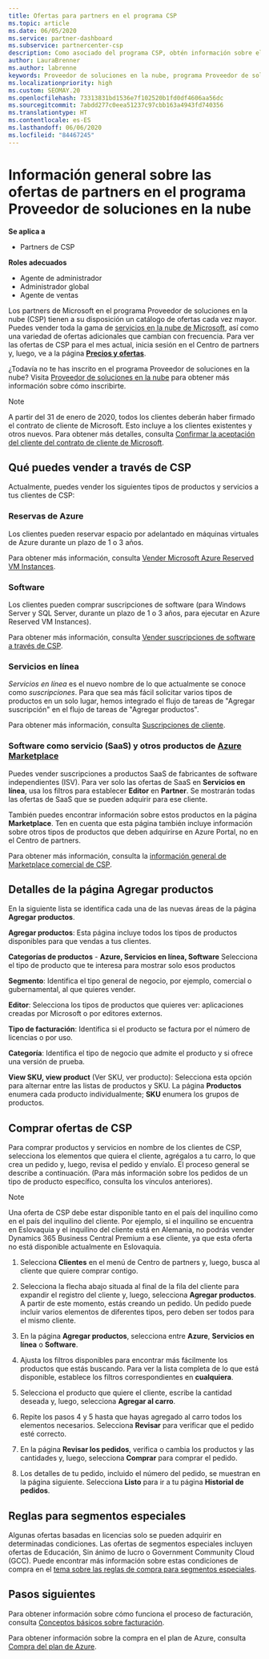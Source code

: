 ```yaml
---
title: Ofertas para partners en el programa CSP
ms.topic: article
ms.date: 06/05/2020
ms.service: partner-dashboard
ms.subservice: partnercenter-csp
description: Como asociado del programa CSP, obtén información sobre el creciente catálogo de servicios en la nube de Microsoft y las ofertas que puedes vender a los clientes.
author: LauraBrenner
ms.author: labrenne
keywords: Proveedor de soluciones en la nube, programa Proveedor de soluciones en la nube, CSP, agregar un producto, vender a clientes, ofertas de partners, ofertas de CSP, servicios basados en la nube, Azure, Office 365, Dynamics, partner de CSP, vender en CSP, RI de Azure, instancias de máquina virtual reservadas de Azure, reservas de Azure, servicios en línea, software de suscripción, AHUB, SQL Server en Azure, Windows Server Azure, suscripciones de clientes
ms.localizationpriority: high
ms.custom: SEOMAY.20
ms.openlocfilehash: 73313831bd1536e7f102520b1fd0df4606aa56dc
ms.sourcegitcommit: 7abdd277c0eea51237c97cbb163a4943fd740356
ms.translationtype: HT
ms.contentlocale: es-ES
ms.lasthandoff: 06/06/2020
ms.locfileid: "84467245"
---
```

# <a name="overview-of-partner-offers-in-the-cloud-solution-provider-program"></a>Información general sobre las ofertas de partners en el programa Proveedor de soluciones en la nube

**Se aplica a**

- Partners de CSP

**Roles adecuados**

- Agente de administrador
- Administrador global
- Agente de ventas

Los partners de Microsoft en el programa Proveedor de soluciones en la nube (CSP) tienen a su disposición un catálogo de ofertas cada vez mayor. Puedes vender toda la gama de [servicios en la nube de Microsoft](https://partner.microsoft.com/cloud-solution-provider/products-and-services), así como una variedad de ofertas adicionales que cambian con frecuencia. Para ver las ofertas de CSP para el mes actual, inicia sesión en el Centro de partners y, luego, ve a la página [**Precios y ofertas**](https://partnercenter.microsoft.com/pcv/sales).  

¿Todavía no te has inscrito en el programa Proveedor de soluciones en la nube? Visita [Proveedor de soluciones en la nube](https://partner.microsoft.com/cloud-solution-provider) para obtener más información sobre cómo inscribirte. 

>[!NOTE]
>A partir del 31 de enero de 2020, todos los clientes deberán haber firmado el contrato de cliente de Microsoft. Esto incluye a los clientes existentes y otros nuevos. Para obtener más detalles, consulta [Confirmar la aceptación del cliente del contrato de cliente de Microsoft](confirm-customer-agreement.md).

## <a name="what-you-can-sell-through-csp"></a>Qué puedes vender a través de CSP

Actualmente, puedes vender los siguientes tipos de productos y servicios a tus clientes de CSP:

### <a name="azure-reservations"></a>Reservas de Azure

   Los clientes pueden reservar espacio por adelantado en máquinas virtuales de Azure durante un plazo de 1 o 3 años.

   Para obtener más información, consulta [Vender Microsoft Azure Reserved VM Instances](azure-reservations.md).

### <a name="software"></a>Software

   Los clientes pueden comprar suscripciones de software (para Windows Server y SQL Server, durante un plazo de 1 o 3 años, para ejecutar en Azure Reserved VM Instances).

   Para obtener más información, consulta [Vender suscripciones de software a través de CSP](csp-software-subscriptions.md).  

### <a name="online-services"></a>Servicios en línea

   *Servicios en línea* es el nuevo nombre de lo que actualmente se conoce como *suscripciones*. Para que sea más fácil solicitar varios tipos de productos en un solo lugar, hemos integrado el flujo de tareas de "Agregar suscripción" en el flujo de tareas de "Agregar productos".

   Para obtener más información, consulta [Suscripciones de cliente](customer-subscriptions.md).

### <a name="software-as-a-service-saas-and-other-azure-marketplace-products"></a>Software como servicio (SaaS) y otros productos de [Azure Marketplace](https://azuremarketplace.microsoft.com/marketplace)

   Puedes vender suscripciones a productos SaaS de fabricantes de software independientes (ISV). Para ver solo las ofertas de SaaS en **Servicios en línea**, usa los filtros para establecer **Editor** en **Partner**. Se mostrarán todas las ofertas de SaaS que se pueden adquirir para ese cliente.

   También puedes encontrar información sobre estos productos en la página **Marketplace**. Ten en cuenta que esta página también incluye información sobre otros tipos de productos que deben adquirirse en Azure Portal, no en el Centro de partners.

   Para obtener más información, consulta la [información general de Marketplace comercial de CSP](CSP-commercial-marketplace-overview.md).

## <a name="add-products-page-details"></a>Detalles de la página Agregar productos

En la siguiente lista se identifica cada una de las nuevas áreas de la página **Agregar productos**.

**Agregar productos**: Esta página incluye todos los tipos de productos disponibles para que vendas a tus clientes.

**Categorías de productos** - **Azure, Servicios en línea, Software** Selecciona el tipo de producto que te interesa para mostrar solo esos productos

**Segmento**: Identifica el tipo general de negocio, por ejemplo, comercial o gubernamental, al que quieres vender.

**Editor**: Selecciona los tipos de productos que quieres ver: aplicaciones creadas por Microsoft o por editores externos.

**Tipo de facturación**: Identifica si el producto se factura por el número de licencias o por uso.

**Categoría**: Identifica el tipo de negocio que admite el producto y si ofrece una versión de prueba.

**View SKU, view product** (Ver SKU, ver producto): Selecciona esta opción para alternar entre las listas de productos y SKU. La página **Productos**  enumera cada producto individualmente; **SKU**  enumera los grupos de productos.

## <a name="buy-csp-offers"></a>Comprar ofertas de CSP

Para comprar productos y servicios en nombre de los clientes de CSP, selecciona los elementos que quiera el cliente, agrégalos a tu carro, lo que crea un pedido y, luego, revisa el pedido y envíalo. El proceso general se describe a continuación. (Para más información sobre los pedidos de un tipo de producto específico, consulta los vínculos anteriores).

>[!Note]
>Una oferta de CSP debe estar disponible tanto en el país del inquilino como en el país del inquilino del cliente. Por ejemplo, si el inquilino se encuentra en Eslovaquia y el inquilino del cliente está en Alemania, no podrás vender Dynamics 365 Business Central Premium a ese cliente, ya que esta oferta no está disponible actualmente en Eslovaquia.

1. Selecciona **Clientes** en el menú de Centro de partners y, luego, busca al cliente que quiere comprar contigo. 

2. Selecciona la flecha abajo situada al final de la fila del cliente para expandir el registro del cliente y, luego, selecciona **Agregar productos**. A partir de este momento, estás creando un pedido. Un pedido puede incluir varios elementos de diferentes tipos, pero deben ser todos para el mismo cliente.

3. En la página **Agregar productos**, selecciona entre **Azure**, **Servicios en línea** o **Software**.

4. Ajusta los filtros disponibles para encontrar más fácilmente los productos que estás buscando. Para ver la lista completa de lo que está disponible, establece los filtros correspondientes en **cualquiera**.

5. Selecciona el producto que quiere el cliente, escribe la cantidad deseada y, luego, selecciona **Agregar al carro**.

6. Repite los pasos 4 y 5 hasta que hayas agregado al carro todos los elementos necesarios. Selecciona **Revisar** para verificar que el pedido esté correcto.  

7. En la página **Revisar los pedidos**, verifica o cambia los productos y las cantidades y, luego, selecciona **Comprar** para comprar el pedido.

8. Los detalles de tu pedido, incluido el número del pedido, se muestran en la página siguiente. Selecciona **Listo** para ir a tu página **Historial de pedidos**.

## <a name="rules-for-special-segments"></a>Reglas para segmentos especiales

Algunas ofertas basadas en licencias solo se pueden adquirir en determinadas condiciones. Las ofertas de segmentos especiales incluyen ofertas de Educación, Sin ánimo de lucro o Government Community Cloud (GCC). Puede encontrar más información sobre estas condiciones de compra en el [tema sobre las reglas de compra para segmentos especiales](get-special-pricing-for-offers.md#purchase-rules-for-special-segments).

## <a name="next-steps"></a>Pasos siguientes

Para obtener información sobre cómo funciona el proceso de facturación, consulta [Conceptos básicos sobre facturación](https://docs.microsoft.com/partner-center/billing-basics).

Para obtener información sobre la compra en el plan de Azure, consulta [Compra del plan de Azure](purchase-azure-plan.md).
